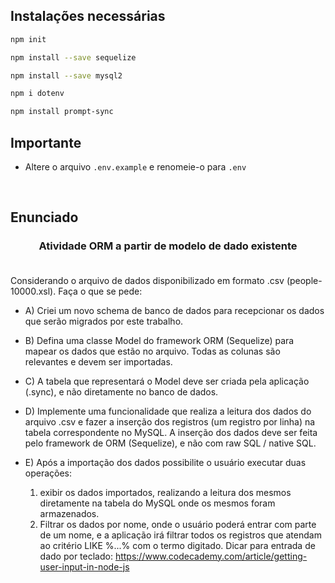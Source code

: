 ## Instalações necessárias
```bash
npm init
```
```bash
npm install --save sequelize
```
```bash
npm install --save mysql2
```
```bash
npm i dotenv
```
```bash
npm install prompt-sync
```
## Importante
* Altere o arquivo `.env.example` e renomeie-o para `.env` 

<br>

## Enunciado

### <center> Atividade ORM a partir de modelo de dado existente </center><br>

Considerando o arquivo de dados disponibilizado em formato .csv (people-
10000.xsl). Faça o que se pede:

* A) Criei um novo schema de banco de dados para recepcionar os
dados que serão migrados por este trabalho.

* B) Defina uma classe Model do framework ORM (Sequelize) para
mapear os dados que estão no arquivo. Todas as colunas são
relevantes e devem ser importadas.

* C) A tabela que representará o Model deve ser criada pela aplicação
(.sync), e não diretamente no banco de dados.
* D) Implemente uma funcionalidade que realiza a leitura dos dados do
arquivo .csv e fazer a inserção dos registros (um registro por linha) na
tabela correspondente no MySQL. A inserção dos dados deve ser feita
pelo framework de ORM (Sequelize), e não com raw SQL / native SQL.
* E) Após a importação dos dados possibilite o usuário executar duas
operações:
    1. exibir os dados importados, realizando a leitura dos mesmos
diretamente na tabela do MySQL onde os mesmos foram
armazenados.
    2. Filtrar os dados por nome, onde o usuário poderá entrar com
parte de um nome, e a aplicação irá filtrar todos os registros
que atendam ao critério LIKE %...% com o termo digitado.
Dicar para entrada de dado por teclado:
https://www.codecademy.com/article/getting-user-input-in-node-js